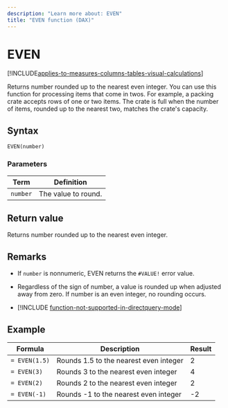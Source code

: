 ```yaml
---
description: "Learn more about: EVEN"
title: "EVEN function (DAX)"
---
```

# EVEN

[!INCLUDE[applies-to-measures-columns-tables-visual-calculations](includes/applies-to-measures-columns-tables-visual-calculations.md)]

Returns number rounded up to the nearest even integer. You can use this function for processing items that come in twos. For example, a packing crate accepts rows of one or two items. The crate is full when the number of items, rounded up to the nearest two, matches the crate's capacity.  
  
## Syntax  
  
```dax
EVEN(number)  
```
  
### Parameters  
  
|Term|Definition|  
|--------|--------------|  
|`number`|The value to round.|  
  
## Return value

Returns number rounded up to the nearest even integer.  
  
## Remarks

- If `number` is nonnumeric, EVEN returns the `#VALUE!` error value.  
  
- Regardless of the sign of number, a value is rounded up when adjusted away from zero. If number is an even integer, no rounding occurs.  

- [!INCLUDE [function-not-supported-in-directquery-mode](includes/function-not-supported-in-directquery-mode.md)]

## Example  
  
|Formula|Description|Result|  
|-----------|---------------|----------|  
|`= EVEN(1.5)`|Rounds 1.5 to the nearest even integer|2|  
|`= EVEN(3)`|Rounds 3 to the nearest even integer|4|  
|`= EVEN(2)`|Rounds 2 to the nearest even integer|2|  
|`= EVEN(-1)`|Rounds -1 to the nearest even integer|-2|  
